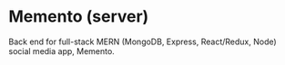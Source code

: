 # Memento (server)

Back end for full-stack MERN (MongoDB, Express, React/Redux, Node) social media app, Memento.

